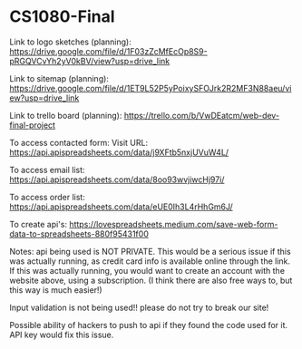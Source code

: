 # CS1080-Final
Link to logo sketches (planning): 
https://drive.google.com/file/d/1F03zZcMfEcOp8S9-pRGQVCvYh2yV0kBV/view?usp=drive_link

Link to sitemap (planning):
https://drive.google.com/file/d/1ET9L52P5yPoixySFOJrk2R2MF3N88aeu/view?usp=drive_link

Link to trello board (planning):
https://trello.com/b/VwDEatcm/web-dev-final-project 

To access contacted form:
Visit URL: https://api.apispreadsheets.com/data/j9XFtb5nxjUVuW4L/

To access email list:
https://api.apispreadsheets.com/data/8oo93wvjiwcHj97i/

To access order list:
https://api.apispreadsheets.com/data/eUE0Ih3L4rHhGm6J/

To create api's:
https://lovespreadsheets.medium.com/save-web-form-data-to-spreadsheets-880f95431f00

Notes:
api being used is NOT PRIVATE. This would be a serious issue if this was actually running, as credit card info is available online through the link. If this was actually running, you would want to create an account with the website above, using a subscription. (I think there are also free ways to, but this way is much easier!)

Input validation is not being used!! please do not try to break our site!

Possible ability of hackers to push to api if they found the code used for it. API key would fix this issue.